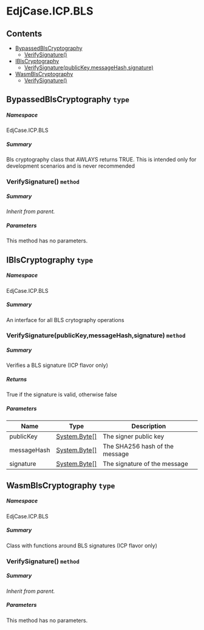 <a name='assembly'></a>
# EdjCase.ICP.BLS

## Contents

- [BypassedBlsCryptography](#T-EdjCase-ICP-BLS-BypassedBlsCryptography 'EdjCase.ICP.BLS.BypassedBlsCryptography')
  - [VerifySignature()](#M-EdjCase-ICP-BLS-BypassedBlsCryptography-VerifySignature-System-Byte[],System-Byte[],System-Byte[]- 'EdjCase.ICP.BLS.BypassedBlsCryptography.VerifySignature(System.Byte[],System.Byte[],System.Byte[])')
- [IBlsCryptography](#T-EdjCase-ICP-BLS-IBlsCryptography 'EdjCase.ICP.BLS.IBlsCryptography')
  - [VerifySignature(publicKey,messageHash,signature)](#M-EdjCase-ICP-BLS-IBlsCryptography-VerifySignature-System-Byte[],System-Byte[],System-Byte[]- 'EdjCase.ICP.BLS.IBlsCryptography.VerifySignature(System.Byte[],System.Byte[],System.Byte[])')
- [WasmBlsCryptography](#T-EdjCase-ICP-BLS-WasmBlsCryptography 'EdjCase.ICP.BLS.WasmBlsCryptography')
  - [VerifySignature()](#M-EdjCase-ICP-BLS-WasmBlsCryptography-VerifySignature-System-Byte[],System-Byte[],System-Byte[]- 'EdjCase.ICP.BLS.WasmBlsCryptography.VerifySignature(System.Byte[],System.Byte[],System.Byte[])')

<a name='T-EdjCase-ICP-BLS-BypassedBlsCryptography'></a>
## BypassedBlsCryptography `type`

##### Namespace

EdjCase.ICP.BLS

##### Summary

Bls cryptography class that AWLAYS returns TRUE. This is intended only for
development scenarios and is never recommended

<a name='M-EdjCase-ICP-BLS-BypassedBlsCryptography-VerifySignature-System-Byte[],System-Byte[],System-Byte[]-'></a>
### VerifySignature() `method`

##### Summary

*Inherit from parent.*

##### Parameters

This method has no parameters.

<a name='T-EdjCase-ICP-BLS-IBlsCryptography'></a>
## IBlsCryptography `type`

##### Namespace

EdjCase.ICP.BLS

##### Summary

An interface for all BLS crytography operations

<a name='M-EdjCase-ICP-BLS-IBlsCryptography-VerifySignature-System-Byte[],System-Byte[],System-Byte[]-'></a>
### VerifySignature(publicKey,messageHash,signature) `method`

##### Summary

Verifies a BLS signature (ICP flavor only)

##### Returns

True if the signature is valid, otherwise false

##### Parameters

| Name | Type | Description |
| ---- | ---- | ----------- |
| publicKey | [System.Byte[]](http://msdn.microsoft.com/query/dev14.query?appId=Dev14IDEF1&l=EN-US&k=k:System.Byte[] 'System.Byte[]') | The signer public key |
| messageHash | [System.Byte[]](http://msdn.microsoft.com/query/dev14.query?appId=Dev14IDEF1&l=EN-US&k=k:System.Byte[] 'System.Byte[]') | The SHA256 hash of the message |
| signature | [System.Byte[]](http://msdn.microsoft.com/query/dev14.query?appId=Dev14IDEF1&l=EN-US&k=k:System.Byte[] 'System.Byte[]') | The signature of the message |

<a name='T-EdjCase-ICP-BLS-WasmBlsCryptography'></a>
## WasmBlsCryptography `type`

##### Namespace

EdjCase.ICP.BLS

##### Summary

Class with functions around BLS signatures (ICP flavor only)

<a name='M-EdjCase-ICP-BLS-WasmBlsCryptography-VerifySignature-System-Byte[],System-Byte[],System-Byte[]-'></a>
### VerifySignature() `method`

##### Summary

*Inherit from parent.*

##### Parameters

This method has no parameters.
